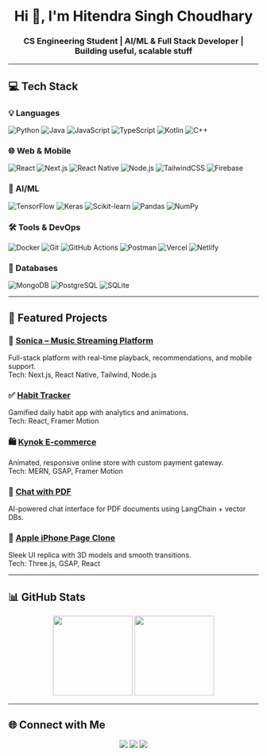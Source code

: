 <h1 align="center">Hi 👋, I'm Hitendra Singh Choudhary</h1>
<h3 align="center">CS Engineering Student | AI/ML & Full Stack Developer | Building useful, scalable stuff</h3>

---

## 💻 Tech Stack

### 💡 Languages
![Python](https://img.shields.io/badge/Python-3670A0?style=for-the-badge&logo=python&logoColor=ffdd54)
![Java](https://img.shields.io/badge/Java-ED8B00?style=for-the-badge&logo=openjdk&logoColor=white)
![JavaScript](https://img.shields.io/badge/JavaScript-F7DF1E?style=for-the-badge&logo=javascript&logoColor=black)
![TypeScript](https://img.shields.io/badge/TypeScript-3178C6?style=for-the-badge&logo=typescript&logoColor=white)
![Kotlin](https://img.shields.io/badge/Kotlin-7F52FF?style=for-the-badge&logo=kotlin&logoColor=white)
![C++](https://img.shields.io/badge/C++-00599C?style=for-the-badge&logo=c%2B%2B&logoColor=white)

### 🌐 Web & Mobile
![React](https://img.shields.io/badge/React-20232A?style=for-the-badge&logo=react&logoColor=61DAFB)
![Next.js](https://img.shields.io/badge/Next.js-000000?style=for-the-badge&logo=next.js&logoColor=white)
![React Native](https://img.shields.io/badge/React_Native-20232A?style=for-the-badge&logo=react&logoColor=61DAFB)
![Node.js](https://img.shields.io/badge/Node.js-339933?style=for-the-badge&logo=node.js&logoColor=white)
![TailwindCSS](https://img.shields.io/badge/TailwindCSS-38B2AC?style=for-the-badge&logo=tailwind-css&logoColor=white)
![Firebase](https://img.shields.io/badge/Firebase-FFCA28?style=for-the-badge&logo=firebase&logoColor=black)

### 🧠 AI/ML
![TensorFlow](https://img.shields.io/badge/TensorFlow-FF6F00?style=for-the-badge&logo=tensorflow&logoColor=white)
![Keras](https://img.shields.io/badge/Keras-D00000?style=for-the-badge&logo=keras&logoColor=white)
![Scikit-learn](https://img.shields.io/badge/Scikit--learn-F7931E?style=for-the-badge&logo=scikit-learn&logoColor=white)
![Pandas](https://img.shields.io/badge/Pandas-150458?style=for-the-badge&logo=pandas&logoColor=white)
![NumPy](https://img.shields.io/badge/NumPy-013243?style=for-the-badge&logo=numpy&logoColor=white)

### 🛠️ Tools & DevOps
![Docker](https://img.shields.io/badge/Docker-2496ED?style=for-the-badge&logo=docker&logoColor=white)
![Git](https://img.shields.io/badge/Git-F05032?style=for-the-badge&logo=git&logoColor=white)
![GitHub Actions](https://img.shields.io/badge/GitHub_Actions-2088FF?style=for-the-badge&logo=github-actions&logoColor=white)
![Postman](https://img.shields.io/badge/Postman-FF6C37?style=for-the-badge&logo=postman&logoColor=white)
![Vercel](https://img.shields.io/badge/Vercel-000000?style=for-the-badge&logo=vercel&logoColor=white)
![Netlify](https://img.shields.io/badge/Netlify-00C7B7?style=for-the-badge&logo=netlify&logoColor=white)

### 🧱 Databases
![MongoDB](https://img.shields.io/badge/MongoDB-4EA94B?style=for-the-badge&logo=mongodb&logoColor=white)
![PostgreSQL](https://img.shields.io/badge/PostgreSQL-336791?style=for-the-badge&logo=postgresql&logoColor=white)
![SQLite](https://img.shields.io/badge/SQLite-07405E?style=for-the-badge&logo=sqlite&logoColor=white)

---

## 🚀 Featured Projects

### 🎵 [Sonica – Music Streaming Platform](https://sonica-web.vercel.app/)
Full-stack platform with real-time playback, recommendations, and mobile support.  
Tech: Next.js, React Native, Tailwind, Node.js

### ✅ [Habit Tracker](https://habit-tracker-peach-phi.vercel.app/)
Gamified daily habit app with analytics and animations.  
Tech: React, Framer Motion

### 🛍️ [Kynok E-commerce](https://kynok.com/)
Animated, responsive online store with custom payment gateway.  
Tech: MERN, GSAP, Framer Motion

### 📄 [Chat with PDF](https://chat-with-pdf-challenge-mocha.vercel.app/)
AI-powered chat interface for PDF documents using LangChain + vector DBs.

### 🍎 [Apple iPhone Page Clone](https://apple-website-liard.vercel.app/)
Sleek UI replica with 3D models and smooth transitions.  
Tech: Three.js, GSAP, React

---

## 📊 GitHub Stats

<p align="center">
  <img src="https://github-readme-stats.vercel.app/api?username=hitendraa&theme=dracula&show_icons=true&count_private=true&hide_border=false" height="160"/>
  <img src="https://github-readme-stats.vercel.app/api/top-langs?username=hitendraa&layout=compact&langs_count=6&theme=dracula&hide_border=false" height="160"/>
</p>

---

## 🌐 Connect with Me

<p align="center">
  <a href="mailto:hitendrasinghchoudhary987@gmail.com"><img src="https://img.shields.io/badge/Gmail-D14836?style=for-the-badge&logo=gmail&logoColor=white"/></a>
  <a href="https://www.linkedin.com/in/hitendraa/"><img src="https://img.shields.io/badge/LinkedIn-0077B5?style=for-the-badge&logo=linkedin&logoColor=white"/></a>
  <a href="https://hitendraa.me/"><img src="https://img.shields.io/badge/Portfolio-1de9b6?style=for-the-badge&logoColor=white"/></a>
</p>
